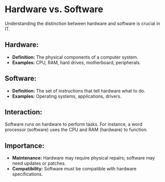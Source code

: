 # Hardware vs. Software

Understanding the distinction between hardware and software is crucial in IT.

## Hardware:
- **Definition:** The physical components of a computer system.
- **Examples:** CPU, RAM, hard drives, motherboard, peripherals.

## Software:
- **Definition:** The set of instructions that tell hardware what to do.
- **Examples:** Operating systems, applications, drivers.

## Interaction:
Software runs on hardware to perform tasks. For instance, a word processor (software) uses the CPU and RAM (hardware) to function.

## Importance:
- **Maintenance:** Hardware may require physical repairs; software may need updates or patches.
- **Compatibility:** Software must be compatible with hardware specifications.
